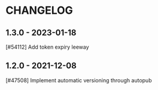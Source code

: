 CHANGELOG
=========

1.3.0 - 2023-01-18
------------------

[#54112] Add token expiry leeway

1.2.0 - 2021-12-08
------------------

[#47508] Implement automatic versioning through autopub

